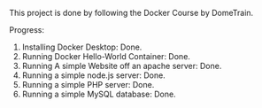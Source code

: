 This project is done by following the Docker Course by DomeTrain. 



Progress:

1. Installing Docker Desktop: Done.
2. Running Docker Hello-World Container: Done.
3. Running A simple Website off an apache server: Done.
4. Running a simple node.js server: Done.
5. Running a simple PHP server: Done. 
6. Running a simple MySQL database: Done.


